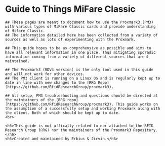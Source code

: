 <h1> Guide to Things MiFare Classic </h1>

	## These pages are meant to document how to use the Proxmark3 (PM3) with various types of MiFare Classic cards and provide understanding of Mifare Classic.
	## The information detailed here has been collected from a variety of sources as well as lots of experimenting with the Proxmark.

	## This guide hopes to be as comprehensive as possible and aims to have all relevant information in one place. Thus mitigating sporadic information coming from a variety of different sources that arent maintained.

	## The Proxmark3 (RDV4 version) is the only tool used in this guide and will not work for other devices.
	## The PM3 client is running on a Linux OS and is regularly kept up to date in line with new changes to the [RRG Repo](https://github.com/RfidResearchGroup/proxmark3).

	## All setup, PM3 troubleshooting and questions should be directed at the maintainers of the [RRG repo](https://github.com/RfidResearchGroup/proxmark3). This guide works on the assumption of a successfully setup and working Proxmark along with the client. Both of which should be kept up to date.
	<br>

	<h6>This guide is not offically related to nor attached to the RFID Research Group (RRG) nor the maintainers of the Proxmark3 Repository.</h6>    
	<h6>Created and maintained by Erbius & Jirvin.</h6>
